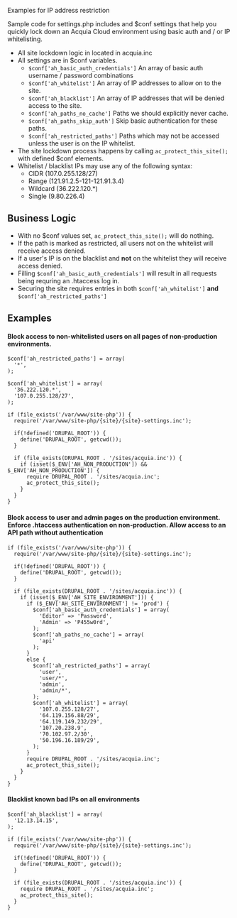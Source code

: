 Examples for IP address restriction

Sample code for settings.php includes and $conf settings that help you quickly
lock down an Acquia Cloud environment using basic auth and / or IP whitelisting.

- All site lockdown logic in located in acquia.inc
- All settings are in $conf variables.
    - ``$conf['ah_basic_auth_credentials']`` An array of basic auth username /
      password combinations
    - ``$conf['ah_whitelist']`` An array of IP addresses to allow on to the site.
    - ``$conf['ah_blacklist']`` An array of IP addresses that will be denied access to the site.
    - ``$conf['ah_paths_no_cache']`` Paths we should explicitly never cache.
    - ``$conf['ah_paths_skip_auth']`` Skip basic authentication for these paths.
    - ``$conf['ah_restricted_paths']`` Paths which may not be accessed unless the user is on the IP whitelist.
- The site lockdown process happens by calling ``ac_protect_this_site();`` with defined $conf elements.
- Whitelist / blacklist IPs may use any of the following syntax:
    - CIDR (107.0.255.128/27)
    - Range (121.91.2.5-121-121.91.3.4)
    - Wildcard (36.222.120.*)
    - Single  (9.80.226.4)
    
## Business Logic
- With no $conf values set, ``ac_protect_this_site();`` will do nothing.
- If the path is marked as restricted, all users not on the whitelist will receive access denied.
- If a user's IP is on the blacklist and **not** on the whitelist they will receive access denied.
- Filling ``$conf['ah_basic_auth_credentials']`` will result in all requests being requring an .htaccess log in.
- Securing the site requires entries in both ``$conf['ah_whitelist']`` **and** ``$conf['ah_restricted_paths']``


## Examples

#### Block access to non-whitelisted users on all pages of non-production environments.
```
$conf['ah_restricted_paths'] = array(
  '*',
);

$conf['ah_whitelist'] = array(
  '36.222.120.*',
  '107.0.255.128/27',
);

if (file_exists('/var/www/site-php')) {
  require('/var/www/site-php/{site}/{site}-settings.inc');

  if(!defined('DRUPAL_ROOT')) {
    define('DRUPAL_ROOT', getcwd());
  }

  if (file_exists(DRUPAL_ROOT . '/sites/acquia.inc')) {
    if (isset($_ENV['AH_NON_PRODUCTION']) && $_ENV['AH_NON_PRODUCTION']) {
      require DRUPAL_ROOT . '/sites/acquia.inc';
      ac_protect_this_site();
    }
  }
}
```
#### Block access to user and admin pages on the production environment. Enforce .htaccess authentication on non-production.  Allow access to an API path without authentication
 
```
if (file_exists('/var/www/site-php')) {
  require('/var/www/site-php/{site}/{site}-settings.inc');

  if(!defined('DRUPAL_ROOT')) {
    define('DRUPAL_ROOT', getcwd());
  }

  if (file_exists(DRUPAL_ROOT . '/sites/acquia.inc')) {
    if (isset($_ENV['AH_SITE_ENVIRONMENT'])) {
      if ($_ENV['AH_SITE_ENVIRONMENT'] != 'prod') {
        $conf['ah_basic_auth_credentials'] = array(
          'Editor' => 'Password',
          'Admin' => 'P455w0rd',
        );
        $conf['ah_paths_no_cache'] = array(
          'api'
        );
      }
      else {
        $conf['ah_restricted_paths'] = array(
          'user',
          'user/*',
          'admin',
          'admin/*',
        );
        $conf['ah_whitelist'] = array(
          '107.0.255.128/27',
          '64.119.156.88/29',
          '64.119.149.232/29',
          '107.20.238.9',
          '70.102.97.2/30',
          '50.196.16.189/29',
        );
      }
      require DRUPAL_ROOT . '/sites/acquia.inc';
      ac_protect_this_site();
    }
  }
}
```

#### Blacklist known bad IPs on all environments

```
$conf['ah_blacklist'] = array(
  '12.13.14.15',
);

if (file_exists('/var/www/site-php')) {
  require('/var/www/site-php/{site}/{site}-settings.inc');

  if(!defined('DRUPAL_ROOT')) {
    define('DRUPAL_ROOT', getcwd());
  }

  if (file_exists(DRUPAL_ROOT . '/sites/acquia.inc')) {
    require DRUPAL_ROOT . '/sites/acquia.inc';
    ac_protect_this_site();
  }
}
```